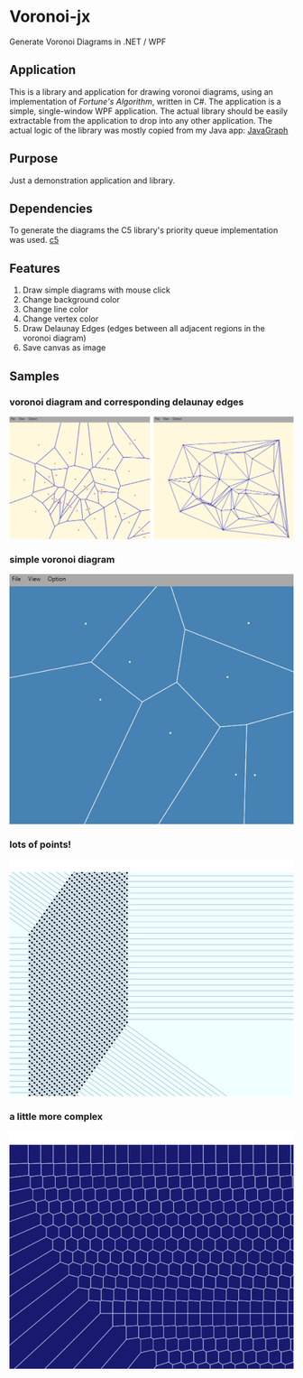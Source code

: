 # Voronoi-jx
Generate Voronoi Diagrams in .NET / WPF

## Application
This is a library and application for drawing voronoi diagrams, using an implementation
of *Fortune's Algorithm*, written in C#. The application is a simple, single-window WPF
application. 
The actual library should be easily extractable from the application to drop into any
other application. The actual logic of the library was mostly copied from my Java app:
[JavaGraph](https://github.com/jonghough/JavaGraph)

## Purpose
Just a demonstration application and library.

## Dependencies
To generate the diagrams the C5 library's priority queue implementation was used.
[c5](http://www.itu.dk/research/c5/)

## Features
1. Draw simple diagrams with mouse click
2. Change background color
3. Change line color
4. Change vertex color
5. Draw Delaunay Edges (edges between all adjacent regions in the voronoi diagram)
6. Save canvas as image


## Samples

### voronoi diagram and corresponding delaunay edges
 ![voronoi1](/images/voronoi1.png)
 
### simple voronoi diagram
 ![voronoi2](/images/voronoi2.png)
 
### lots of points!
 ![voronoi3](/images/voronoi3.png)
 
### a little more complex
 ![voronoi4](/images/voronoi4.png)
 
 
